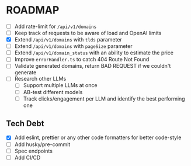 # ROADMAP

- [ ] Add rate-limit for `/api/v1/domains`
- [ ] Keep track of requests to be aware of load and OpenAI limits
- [x] Extend `/api/v1/domains` with `tlds` parameter
- [ ] Extend `/api/v1/domains` with `pageSize` parameter
- [ ] Extend `/api/v1/domain_status` with an ability to estimate the price
- [ ] Improve `errorHandler.ts` to catch 404 Route Not Found
- [ ] Validate generated domains, return BAD REQUEST if we couldn't generate
- [ ] Research other LLMs
  - [ ] Support multiple LLMs at once
  - [ ] AB-test different models
  - [ ] Track clicks/engagement per LLM and identify the best performing one

## Tech Debt

- [x] Add eslint, prettier or any other code formatters for better code-style
- [ ] Add husky/pre-commit
- [ ] Spec endpoints
- [ ] Add CI/CD
